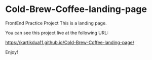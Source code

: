 # Cold-Brew-Coffee-landing-page

FrontEnd Practice Project This is a landing page.

You can see this project live at the following URL:

https://kartikdua11.github.io/Cold-Brew-Coffee-landing-page/

Enjoy!
